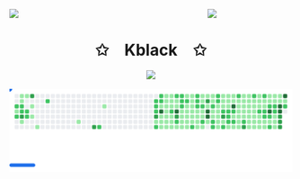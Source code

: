 <!--<img src="https://raw.githubusercontent.com/khoa083/khoa/main/Khoa_ne/img/Rainbow.gif" width="100%"> -->

<img align="left" src="https://user-images.githubusercontent.com/65187002/144930161-2f783401-8d27-4fdf-a2f7-cc0ba32f1f1f.gif" width="30%" style="display:inline;"><img align="right" src="https://user-images.githubusercontent.com/65187002/144930161-2f783401-8d27-4fdf-a2f7-cc0ba32f1f1f.gif" width="30%" style="display:inline;">
<br>

<p align="center">
    <h1 align="center">✩&emsp;Kblack&emsp;✩</h1>
</p>
 <p align="center">
  <img src="https://readme-typing-svg.herokuapp.com/?size=20&duration=2500&lines=Welcome+to+my+profile;Hi+✌️✌️✌️&font=Fira%20Code&center=true&width=280&height=50">
</p>
<!--
<picture>
  <source media="(prefers-color-scheme: dark)" srcset="https://github.com/khoa083/khoa083/blob/output/github-contribution-grid-snake-dark.svg" />
  <source media="(prefers-color-scheme: light)" srcset="https://github.com/khoa083/khoa083/blob/output/github-contribution-grid-snake.svg" />
  <img alt="github-snake" src="github-snake.svg" />
</picture>
-->
<picture>
  <source
    media="(prefers-color-scheme: dark)"
    srcset="images/breakout-dark.svg"
  />
  <source
    media="(prefers-color-scheme: light)"
    srcset="images/breakout-light.svg"
  />
  <img alt="Breakout Game" src="images/breakout-light.svg" />
</picture>

<!--<img src="https://raw.githubusercontent.com/khoa083/khoa/main/Khoa_ne/img/Rainbow.gif" width="100%"> -->
